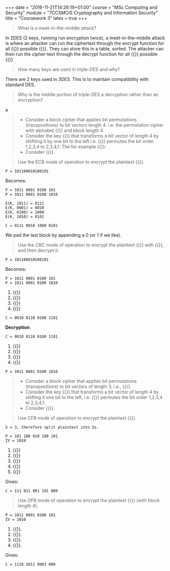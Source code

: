 +++
date = "2016-11-21T14:26:19+01:00"
course = "MSc Computing and Security"
module = "7CCSMCIS Cryptography and Information Security"
title = "Coursework 3"
latex = true
+++

> What is a meet-in-the-middle attack?

In 2DES (2 keys, running run encryption twice), a meet-in-the-middle attack is where an attacker can run the ciphertext through the encrypt function for all {{<latex i="2^{56}" />}} possible {{<latex i="K_1" />}}. They can store this in a table, sorted. The attacker can then run the cipher-text through the decrypt function for all {{<latex i="2^{56}" />}} possible {{<latex i="K_2" />}}

> How many keys are used in triple-DES and why?

There are 2 keys used in 3DES. This is to maintain compatibility with standard DES.

> Why is the middle portion of triple-DES a decryption rather than an encryption?

a

> - Consider a block cipher that applies bit permutations (transpositions) to bit vectors length 4. i.e. the permutation cipher with alphabet {{<latex i="\mathcal{A} = \left \lbrace 0, 1 \right \rbrace" />}} and block length 4.
> - Consider the key {{<latex i="K" />}} that transforms a bit vector of length 4 by shifiting it by one bit to the left i.e. {{<latex i="K" />}} permutes the bit order 1,2,3,4 to 2,3,4,1. The for example {{<latex i="E(K, 1000) = 0001" />}}.
> - Consider {{<latex i="IV = 1010" />}}.

> Use the ECB mode of operation to encrypt the plaintext {{<latex i="P = 101100010100101" />}}.

```
P = 101100010100101
```

Becomes:

```
P = 1011 0001 0100 101
P = 1011 0001 0100 1010

E(K, 1011) = 0111
E(K, 0001) = 0010
E(K, 0100) = 1000
E(K, 1010) = 0101

C = 0111 0010 1000 0101
```

We pad the last block by appending a 0 (or 1 if we like).

> Use the CBC mode of operation to encrypt the plaintext {{<latex i="P = 101100010100101" />}} with {{<latex i="IV = 1010" />}}, and then decrypt it.

```
P = 101100010100101
```

Becomes:

```
P = 1011 0001 0100 101
P = 1011 0001 0100 1010
```

1. {{<latex i="C_1 = E(K, IV \oplus P_1) = E(K, 1010 \oplus 1011) = E(K, 0001) = 0010" />}}
2. {{<latex i="C_2 = E(K, C_1 \oplus P_2) = E(K, 0010 \oplus 0001) = E(K, 0011) = 0110" />}}
3. {{<latex i="C_3 = E(K, C_2 \oplus P_3) = E(K, 0110 \oplus 0100) = E(K, 0010) = 0100" />}}
4. {{<latex i="C_4 = E(K, C_3 \oplus P_4) = E(K, 0100 \oplus 1010) = E(K, 1110) = 1101" />}}

```
C = 0010 0110 0100 1101
```

**Decryption**:

```
C = 0010 0110 0100 1101
```

1. {{<latex i="P_1 = D(K, C_1) \oplus IV = D(K, 0010) \oplus 1010 = 0001 \oplus 1010 = 1011" />}}
2. {{<latex i="P_2 = D(K, C_2) \oplus C_1 = D(K, 0110) \oplus 0010 = 0011 \oplus 0010 = 0001" />}}
3. {{<latex i="P_3 = D(K, C_3) \oplus C_2 = D(K, 0100) \oplus 0110 = 0010 \oplus 0110 = 0100" />}}
3. {{<latex i="P_4 = D(K, C_4) \oplus C_3 = D(K, 1101) \oplus 0100 = 1110 \oplus 0100 = 1010" />}}

```
P = 1011 0001 0100 1010
```


> - Consider a block cipher that applies bit permutations (transpositions) to bit vectors of length 3, i.e., {{<latex i="S = 3" />}}.
> - Consider the key {{<latex i="K" />}} that transforms a bit vector of length 4 by shifting it one bit to the left, i.e. {{<latex i="K" />}} permutes the bit order 1,2,3,4 to 2,3,4,1.
> - Consider {{<latex i="IV = 1010" />}}.


> Use CFB mode of operation to encrypt the plaintext {{<latex i="P = 101100010100101" />}}.

```
S = 3, therefore split plaintext into 3s.

P = 101 100 010 100 101
IV = 1010
```

1. {{<latex i="C_1 = P_1 \oplus MSB_s(E(K, IV)) = 101 \oplus MSB_3(0101) = 101 \oplus 010 = 111" />}}
2. {{<latex i="C_2 = P_2 \oplus MSB_s(E(K, C_1)) = 100 \oplus MSB_3(E(K, 0111)) = 100 \oplus MSB_3(1110) = 100 \oplus 111 = 011" />}}
3. {{<latex i="C_3 = P_3 \oplus MSB_s(E(K, C_2)) = 010 \oplus MSB_3(E(K, 0011)) = 010 \oplus MSB_3(0110) = 010 \oplus 011 = 001" />}}
4. {{<latex i="C_4 = P_4 \oplus MSB_s(E(K, C_3)) = 100 \oplus MSB_3(E(K, 0001)) = 100 \oplus MSB_3(0010) = 100 \oplus 001 = 101" />}}
5. {{<latex i="C_5 = P_5 \oplus MSB_s(E(K, C_4)) = 101 \oplus MSB_3(E(K, 0101)) = 101 \oplus MSB_3(1010) = 101 \oplus 101 = 000" />}}

Gives:
```
C = 111 011 001 101 000
```

> Use OFB mode of operation to encrypt the plaintext {{<latex i="P = 101100010100101" />}} (with block length 4).

```
P = 1011 0001 0100 101
IV = 1010
```

1. {{<latex i="C_1 = P_1 \oplus E(K, IV) = 1011 \oplus E(K, 1010) = 1011 \oplus 0101 = 1110" />}}.
2. {{<latex i="C_2 = P_2 \oplus E(K, IV) = 0001 \oplus E(K, 0101) = 0001 \oplus 1010 = 1011" />}}.
3. {{<latex i="C_3 = P_3 \oplus E(K, IV) = 0100 \oplus E(K, 1010) = 0100 \oplus 0101 = 0001" />}}.
4. {{<latex i="C_4 = P_4 \oplus E(K, IV) = 101 \oplus E(K, 0101) = 101 \oplus 1010 = 000" />}}.

Gives:

```
C = 1110 1011 0001 000
```
